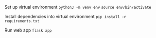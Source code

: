 Set up virtual environment
`python3 -m venv env`
`source env/bin/activate`

Install dependencies into virtual environment
`pip install -r requirements.txt`

Run web app
`flask app`